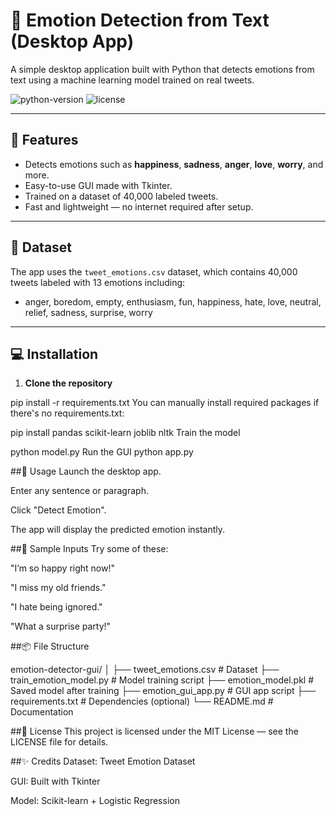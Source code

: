 # 🧠 Emotion Detection from Text (Desktop App)

A simple desktop application built with Python that detects emotions from text using a machine learning model trained on real tweets.

<img src="https://img.shields.io/badge/Python-3.8%2B-blue" alt="python-version" />
<img src="https://img.shields.io/badge/License-MIT-green" alt="license" />

---

## 📌 Features

- Detects emotions such as **happiness**, **sadness**, **anger**, **love**, **worry**, and more.
- Easy-to-use GUI made with Tkinter.
- Trained on a dataset of 40,000 labeled tweets.
- Fast and lightweight — no internet required after setup.

---

## 📁 Dataset

The app uses the `tweet_emotions.csv` dataset, which contains 40,000 tweets labeled with 13 emotions including:

- anger, boredom, empty, enthusiasm, fun, happiness, hate, love, neutral, relief, sadness, surprise, worry

---

## 💻 Installation

1. **Clone the repository**

pip install -r requirements.txt
You can manually install required packages if there's no requirements.txt:

pip install pandas scikit-learn joblib nltk
Train the model

python model.py
Run the GUI 
python app.py

##🚀 Usage
Launch the desktop app.

Enter any sentence or paragraph.

Click "Detect Emotion".

The app will display the predicted emotion instantly.

##🧪 Sample Inputs
Try some of these:

"I’m so happy right now!"

"I miss my old friends."

"I hate being ignored."

"What a surprise party!"

##📦 File Structure

emotion-detector-gui/
│
├── tweet_emotions.csv          # Dataset
├── train_emotion_model.py      # Model training script
├── emotion_model.pkl           # Saved model after training
├── emotion_gui_app.py          # GUI app script
├── requirements.txt            # Dependencies (optional)
└── README.md                   # Documentation

##📄 License
This project is licensed under the MIT License — see the LICENSE file for details.

##✨ Credits
Dataset: Tweet Emotion Dataset

GUI: Built with Tkinter

Model: Scikit-learn + Logistic Regression

